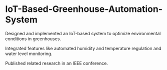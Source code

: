 # IoT-Based-Greenhouse-Automation-System
Designed and implemented an IoT-based system to optimize environmental conditions in greenhouses.

Integrated features like automated humidity and temperature regulation and water level monitoring.

Published related research in an IEEE conference.
